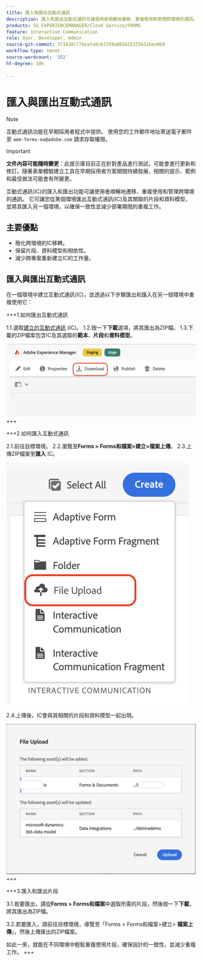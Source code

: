 ```yaml
---
title: 匯入與匯出互動式通訊
description: 匯入和匯出互動式通訊可讓使用者順暢地遷移、重複使用和管理跨環境的通訊。
products: SG_EXPERIENCEMANAGER/Cloud Service/FORMS
feature: Interactive Communication
role: User, Developer, Admin
source-git-commit: 371838c77beafa8c67259a865b25325632bea0b0
workflow-type: tm+mt
source-wordcount: '352'
ht-degree: 18%

---
```



# 匯入與匯出互動式通訊

>[!NOTE]
>
> 互動式通訊功能在早期採用者程式中提供。 使用您的工作郵件地址寄送電子郵件至 `aem-forms-ea@adobe.com` 請求存取權限。

>[!IMPORTANT]
>
> **文件內容可能隨時變更**：此提示庫目前正在針對產品進行測試，可能會進行更新和修訂。隨著表單體驗建立工具在早期採用者方案期間持續發展，相關的提示、範例和最佳做法可能會有所變更。

互動式通訊(IC)的匯入和匯出功能可讓使用者順暢地遷移、重複使用和管理跨環境的通訊。 它可讓您從某個環境匯出互動式通訊(IC)及其關聯的片段和資料模型，並將其匯入另一個環境，以確保一致性並減少部署期間的重複工作。

## 主要優點

- 簡化跨環境的IC移轉。
- 保留片段、資料模型和相依性。
- 減少跨專案重新建立IC的工作量。

## 匯入與匯出互動式通訊

在一個環境中建立互動式通訊(IC)，並透過以下步驟匯出和匯入在另一個環境中重複使用它：

+++1.如何匯出互動式通訊

1.1.選取[建立的互動式通訊](https://experienceleague.adobe.com/en/docs/experience-manager-cloud-service/content/forms/interactive-communication/create-interactive-communication) (IC)。
1.2.按一下**下載**選項，將其匯出為ZIP檔。
1.3.下載的ZIP檔案包含IC及其選取的**範本**、**片段**&#x200B;和&#x200B;**資料模型**。

![尋找IC檔案](/help/forms/interactive-communication/assets/downloadic.png)
+++

+++2.如何匯入互動式通訊

2.1.前往目標環境。
2.2.瀏覽至**Forms > Forms和檔案>建立>檔案上傳**。
2.3.上傳ZIP檔案至**匯入** IC。

![尋找IC檔案](/help/forms/interactive-communication/assets/uploadfile.png)

2.4.上傳後，IC會與其相關的片段和資料模型一起出現。

![尋找IC檔案](/help/forms/interactive-communication/assets/importfragment.png)
+++

+++3.匯入和匯出片段

3.1.若要匯出，請從&#x200B;**Forms > Forms和檔案**&#x200B;中選取所需的片段，然後按一下&#x200B;**下載**，將其匯出為ZIP檔。

3.2.若要匯入，請前往目標環境，導覽至「Forms > Forms和檔案>建立> **檔案上傳**」，然後上傳匯出的ZIP檔案。

如此一來，就能在不同環境中輕鬆重複使用片段，確保設計的一致性，並減少重複工作。
+++
